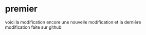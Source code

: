 # premier
voici la modification
encore une nouvelle modification
et la dernière modification faite sur github
